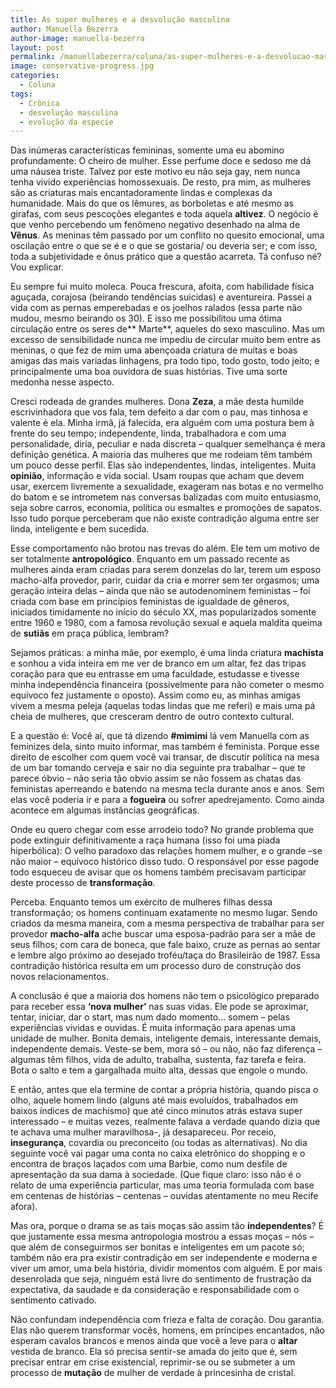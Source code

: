 ```yaml
---
title: As super mulheres e a desvolução masculina
author: Manuella Bezerra
author-image: manuella-bezerra
layout: post
permalink: /manuellabezerra/coluna/as-super-mulheres-e-a-desvolucao-masculina/
image: conservative-progress.jpg
categories:
  - Coluna
tags:
  - Crônica
  - desvolução masculina
  - evolução da especie
---
```

Das inúmeras características femininas, somente uma eu abomino profundamente: O cheiro de mulher. Esse perfume doce e sedoso me dá uma náusea triste. Talvez por este motivo eu não seja gay, nem nunca tenha vivido experiências homossexuais. De resto, pra mim, as mulheres são as criaturas mais encantadoramente lindas e complexas da humanidade. Mais do que os lêmures, as borboletas e até mesmo as girafas, com seus pescoções elegantes e toda aquela **altivez**. O negócio é que venho percebendo um fenômeno negativo desenhado na alma de **Vênus**. As meninas têm passado por um conflito no quesito emocional, uma oscilação entre o que se é e o que se gostaria/ ou deveria ser; e com isso, toda a subjetividade e ônus prático que a questão acarreta. Tá confuso né? Vou explicar.

Eu sempre fui muito moleca. Pouca frescura, afoita, com habilidade física aguçada, corajosa (beirando tendências suicidas) e aventureira. Passei a vida com as pernas emperebadas e os joelhos ralados (essa parte não mudou, mesmo beirando os 30). E isso me possibilitou uma ótima circulação entre os seres de** Marte**, aqueles do sexo masculino. Mas um excesso de sensibilidade nunca me impediu de circular muito bem entre as meninas, o que fez de mim uma abençoada criatura de muitas e boas amigas das mais variadas linhagens, pra todo tipo, todo gosto, todo jeito; e principalmente uma boa ouvidora de suas histórias. Tive uma sorte medonha nesse aspecto.

Cresci rodeada de grandes mulheres. Dona **Zeza**, a mãe desta humilde escrivinhadora que vos fala, tem defeito a dar com o pau, mas tinhosa e valente é ela. Minha irmã, já falecida, era alguém com uma postura bem à frente do seu tempo; independente, linda, trabalhadora e com uma personalidade, diria, peculiar e nada discreta – qualquer semelhança é mera definição genética. A maioria das mulheres que me rodeiam têm também um pouco desse perfil. Elas são independentes, lindas, inteligentes. Muita **opinião**, informação e vida social. Usam roupas que acham que devem usar, exercem livremente a sexualidade, exageram nas botas e no vermelho do batom e se intrometem nas conversas balizadas com muito entusiasmo, seja sobre carros, economia, política ou esmaltes e promoções de sapatos. Isso tudo porque perceberam que não existe contradição alguma entre ser linda, inteligente e bem sucedida.

Esse comportamento não brotou nas trevas do além. Ele tem um motivo de ser totalmente **antropológico**. Enquanto em um passado recente as mulheres ainda eram criadas para serem donzelas do lar, terem um esposo macho-alfa provedor, parir, cuidar da cria e morrer sem ter orgasmos; uma geração inteira delas – ainda que não se autodenominem feministas &#8211; foi criada com base em princípios feministas de igualdade de gêneros, iniciados timidamente no início do século XX, mas popularizados somente entre 1960 e 1980, com a famosa revolução sexual e aquela maldita queima de **sutiãs** em praça pública, lembram?

Sejamos práticas: a minha mãe, por exemplo, é uma linda criatura **machista** e sonhou a vida inteira em me ver de branco em um altar, fez das tripas coração para que eu entrasse em uma faculdade, estudasse e tivesse minha independência financeira (possivelmente para não cometer o mesmo equívoco fez justamente o oposto). Assim como eu, as minhas amigas vivem a mesma peleja (aquelas todas lindas que me referi) e mais uma pá cheia de mulheres, que cresceram dentro de outro contexto cultural.

E a questão é: Você aí, que tá dizendo **#mimimi** lá vem Manuella com as feminizes dela, sinto muito informar, mas também é feminista. Porque esse direito de escolher com quem você vai transar, de discutir política na mesa de um bar tomando cerveja e sair no dia seguinte pra trabalhar &#8211; que te parece óbvio – não seria tão obvio assim se não fossem as chatas das feministas aperreando e batendo na mesma tecla durante anos e anos. Sem elas você poderia ir e para a **fogueira** ou sofrer apedrejamento. Como ainda acontece em algumas instâncias geográficas.

Onde eu quero chegar com esse arrodeio todo? No grande problema que pode extinguir definitivamente a raça humana (isso foi uma piada hiperbólica): O velho paradoxo das relações homem mulher, e o grande –se não maior – equívoco histórico disso tudo. O responsável por esse pagode todo esqueceu de avisar que os homens também precisavam participar deste processo de **transformação**.

Perceba. Enquanto temos um exército de mulheres filhas dessa transformação; os homens continuam exatamente no mesmo lugar. Sendo criados da mesma maneira, com a mesma perspectiva de trabalhar para ser provedor **macho-alfa** ache buscar uma esposa-padrão para ser a mãe de seus filhos; com cara de boneca, que fale baixo, cruze as pernas ao sentar e lembre algo próximo ao desejado troféu/taça do Brasileirão de 1987. Essa contradição histórica resulta em um processo duro de construção dos novos relacionamentos.

A conclusão é que a maioria dos homens não tem o psicológico preparado para receber essa **‘nova mulher’** nas suas vidas. Ele pode se aproximar, tentar, iniciar, dar o start, mas num dado momento… somem – pelas experiências vividas e ouvidas. É muita informação para apenas uma unidade de mulher. Bonita demais, inteligente demais, interessante demais, independente demais. Veste-se bem, mora só – ou não, não faz diferença – algumas têm filhos, vida de adulto, trabalha, sustenta, faz tarefa e feira. Bota o salto e tem a gargalhada muito alta, dessas que engole o mundo.

E então, antes que ela termine de contar a própria história, quando pisca o olho, aquele homem lindo (alguns até mais evoluídos, trabalhados em baixos índices de machismo) que até cinco minutos atrás estava super interessado – e muitas vezes, realmente falava a verdade quando dizia que te achava uma mulher maravilhosa-, já desapareceu. Por receio, **insegurança**, covardia ou preconceito (ou todas as alternativas). No dia seguinte você vai pagar uma conta no caixa eletrônico do shopping e o encontra de braços laçados com uma Barbie, como num desfile de apresentação da sua dama à sociedade. (Que fique claro: isso não é o relato de uma experiência particular, mas uma teoria formulada com base em centenas de histórias – centenas – ouvidas atentamente no meu Recife afora).

Mas ora, porque o drama se as tais moças são assim tão **independentes**? É que justamente essa mesma antropologia mostrou a essas moças – nós – que além de conseguirmos ser bonitas e inteligentes em um pacote só; também não era pra existir contradição em ser independente e moderna e viver um amor, uma bela história, dividir momentos com alguém. E por mais desenrolada que seja, ninguém está livre do sentimento de frustração da expectativa, da saudade e da consideração e responsabilidade com o sentimento cativado.

Não confundam independência com frieza e falta de coração. Dou garantia. Elas não querem transformar vocês, homens, em príncipes encantados, não esperam cavalos brancos e menos ainda que você a leve para o **altar** vestida de branco. Ela só precisa sentir-se amada do jeito que é, sem precisar entrar em crise existencial, reprimir-se ou se submeter a um processo de **mutação** de mulher de verdade à princesinha de cristal.